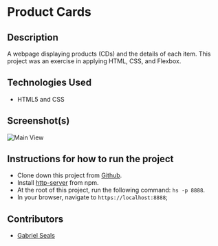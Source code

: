 # Product Cards


## Description

A webpage displaying products (CDs) and the details of each item. This project was an exercise in applying HTML, CSS, and Flexbox.

## Technologies Used

* HTML5 and CSS

## Screenshot(s)

![Main View]()

## Instructions for how to run the project

* Clone down this project from [Github](https://github.com/gseals/product-cards).
* Install [http-server](https://www.npmjs.com/package/http-server) from npm.
* At the root of this project, run the following command: `hs -p 8888`.
* In your browser, navigate to `https://localhost:8888`;

## Contributors

* [Gabriel Seals](https://github.com/gseals)